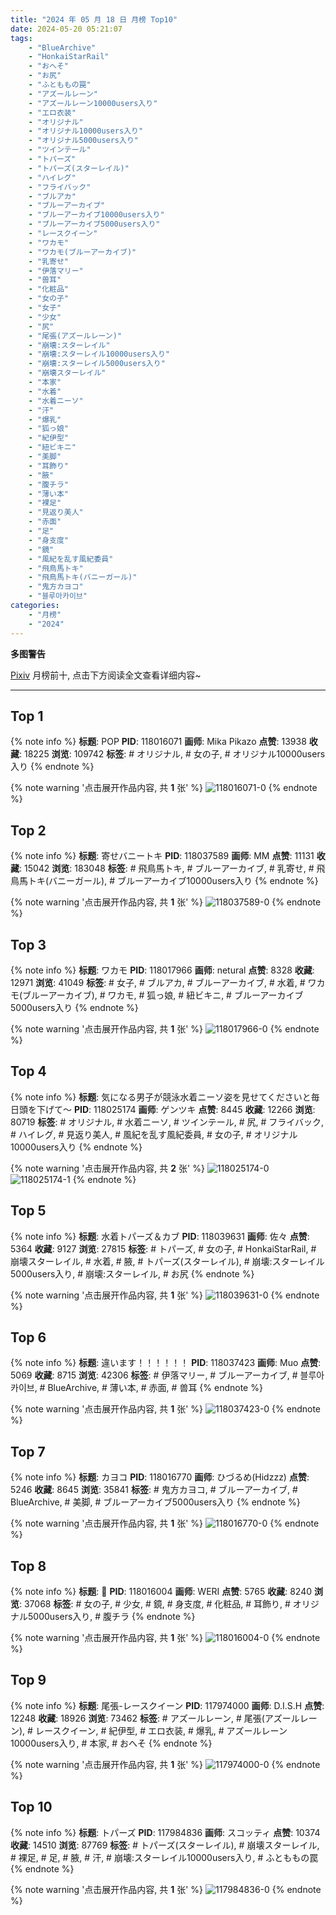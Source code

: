 ```yaml
---
title: "2024 年 05 月 18 日 月榜 Top10"
date: 2024-05-20 05:21:07
tags:
    - "BlueArchive"
    - "HonkaiStarRail"
    - "おへそ"
    - "お尻"
    - "ふとももの罠"
    - "アズールレーン"
    - "アズールレーン10000users入り"
    - "エロ衣装"
    - "オリジナル"
    - "オリジナル10000users入り"
    - "オリジナル5000users入り"
    - "ツインテール"
    - "トパーズ"
    - "トパーズ(スターレイル)"
    - "ハイレグ"
    - "フライバック"
    - "ブルアカ"
    - "ブルーアーカイブ"
    - "ブルーアーカイブ10000users入り"
    - "ブルーアーカイブ5000users入り"
    - "レースクイーン"
    - "ワカモ"
    - "ワカモ(ブルーアーカイブ)"
    - "乳寄せ"
    - "伊落マリー"
    - "兽耳"
    - "化粧品"
    - "女の子"
    - "女子"
    - "少女"
    - "尻"
    - "尾張(アズールレーン)"
    - "崩壊:スターレイル"
    - "崩壊:スターレイル10000users入り"
    - "崩壊:スターレイル5000users入り"
    - "崩壊スターレイル"
    - "本家"
    - "水着"
    - "水着ニーソ"
    - "汗"
    - "爆乳"
    - "狐っ娘"
    - "紀伊型"
    - "紐ビキニ"
    - "美脚"
    - "耳飾り"
    - "腋"
    - "腹チラ"
    - "薄い本"
    - "裸足"
    - "見返り美人"
    - "赤面"
    - "足"
    - "身支度"
    - "鏡"
    - "風紀を乱す風紀委員"
    - "飛鳥馬トキ"
    - "飛鳥馬トキ(バニーガール)"
    - "鬼方カヨコ"
    - "블루아카이브"
categories:
    - "月榜"
    - "2024"
---
```


<i class="fa fa-triangle-exclamation"></i>**多图警告**<i class="fa fa-triangle-exclamation"></i>

[Pixiv](https://www.pixiv.net/) 月榜前十, 点击下方阅读全文查看详细内容~

<!-- more -->

---

## Top 1

{% note info %}
**标题**: POP
**PID**: 118016071 **画师**: Mika Pikazo
**点赞**: 13938 **收藏**: 18225 **浏览**: 109742
**标签**: # オリジナル, # 女の子, # オリジナル10000users入り
{% endnote %}

{% note warning '点击展开作品内容, 共 **1** 张' %}
![118016071-0](https://i.pixiv.re/img-original/img/2024/04/21/00/00/14/118016071_p0.png)
{% endnote %}

## Top 2

{% note info %}
**标题**: 寄せバニートキ
**PID**: 118037589 **画师**: MM
**点赞**: 11131 **收藏**: 15042 **浏览**: 183048
**标签**: # 飛鳥馬トキ, # ブルーアーカイブ, # 乳寄せ, # 飛鳥馬トキ(バニーガール), # ブルーアーカイブ10000users入り
{% endnote %}

{% note warning '点击展开作品内容, 共 **1** 张' %}
![118037589-0](https://i.pixiv.re/img-original/img/2024/04/21/18/05/50/118037589_p0.png)
{% endnote %}

## Top 3

{% note info %}
**标题**: ワカモ
**PID**: 118017966 **画师**: netural
**点赞**: 8328 **收藏**: 12971 **浏览**: 41049
**标签**: # 女子, # ブルアカ, # ブルーアーカイブ, # 水着, # ワカモ(ブルーアーカイブ), # ワカモ, # 狐っ娘, # 紐ビキニ, # ブルーアーカイブ5000users入り
{% endnote %}

{% note warning '点击展开作品内容, 共 **1** 张' %}
![118017966-0](https://i.pixiv.re/img-original/img/2024/04/21/00/48/13/118017966_p0.png)
{% endnote %}

## Top 4

{% note info %}
**标题**: 気になる男子が競泳水着ニーソ姿を見せてくださいと毎日頭を下げて～
**PID**: 118025174 **画师**: ゲンツキ
**点赞**: 8445 **收藏**: 12266 **浏览**: 80719
**标签**: # オリジナル, # 水着ニーソ, # ツインテール, # 尻, # フライバック, # ハイレグ, # 見返り美人, # 風紀を乱す風紀委員, # 女の子, # オリジナル10000users入り
{% endnote %}

{% note warning '点击展开作品内容, 共 **2** 张' %}
![118025174-0](https://i.pixiv.re/img-original/img/2024/04/21/09/00/09/118025174_p0.jpg)
![118025174-1](https://i.pixiv.re/img-original/img/2024/04/21/09/00/09/118025174_p1.jpg)
{% endnote %}

## Top 5

{% note info %}
**标题**: 水着トパーズ＆カブ
**PID**: 118039631 **画师**: 佐々
**点赞**: 5364 **收藏**: 9127 **浏览**: 27815
**标签**: # トパーズ, # 女の子, # HonkaiStarRail, # 崩壊スターレイル, # 水着, # 腋, # トパーズ(スターレイル), # 崩壊:スターレイル5000users入り, # 崩壊:スターレイル, # お尻
{% endnote %}

{% note warning '点击展开作品内容, 共 **1** 张' %}
![118039631-0](https://i.pixiv.re/img-original/img/2024/04/21/19/15/20/118039631_p0.jpg)
{% endnote %}

## Top 6

{% note info %}
**标题**: 違います！！！！！！
**PID**: 118037423 **画师**: Muo
**点赞**: 5069 **收藏**: 8715 **浏览**: 42306
**标签**: # 伊落マリー, # ブルーアーカイブ, # 블루아카이브, # BlueArchive, # 薄い本, # 赤面, # 兽耳
{% endnote %}

{% note warning '点击展开作品内容, 共 **1** 张' %}
![118037423-0](https://i.pixiv.re/img-original/img/2024/04/21/18/00/52/118037423_p0.png)
{% endnote %}

## Top 7

{% note info %}
**标题**: カヨコ
**PID**: 118016770 **画师**: ひづるめ(Hidzzz)
**点赞**: 5246 **收藏**: 8645 **浏览**: 35841
**标签**: # 鬼方カヨコ, # ブルーアーカイブ, # BlueArchive, # 美脚, # ブルーアーカイブ5000users入り
{% endnote %}

{% note warning '点击展开作品内容, 共 **1** 张' %}
![118016770-0](https://i.pixiv.re/img-original/img/2024/04/21/00/10/35/118016770_p0.jpg)
{% endnote %}

## Top 8

{% note info %}
**标题**: 🎀
**PID**: 118016004 **画师**: WERI
**点赞**: 5765 **收藏**: 8240 **浏览**: 37068
**标签**: # 女の子, # 少女, # 鏡, # 身支度, # 化粧品, # 耳飾り, # オリジナル5000users入り, # 腹チラ
{% endnote %}

{% note warning '点击展开作品内容, 共 **1** 张' %}
![118016004-0](https://i.pixiv.re/img-original/img/2024/04/21/00/00/04/118016004_p0.png)
{% endnote %}

## Top 9

{% note info %}
**标题**: 尾張-レースクイーン
**PID**: 117974000 **画师**: D.I.S.H
**点赞**: 12248 **收藏**: 18926 **浏览**: 73462
**标签**: # アズールレーン, # 尾張(アズールレーン), # レースクイーン, # 紀伊型, # エロ衣装, # 爆乳, # アズールレーン10000users入り, # 本家, # おへそ
{% endnote %}

{% note warning '点击展开作品内容, 共 **1** 张' %}
![117974000-0](https://i.pixiv.re/img-original/img/2024/04/19/18/15/38/117974000_p0.jpg)
{% endnote %}

## Top 10

{% note info %}
**标题**: トパーズ
**PID**: 117984836 **画师**: スコッティ
**点赞**: 10374 **收藏**: 14510 **浏览**: 87769
**标签**: # トパーズ(スターレイル), # 崩壊スターレイル, # 裸足, # 足, # 腋, # 汗, # 崩壊:スターレイル10000users入り, # ふとももの罠
{% endnote %}

{% note warning '点击展开作品内容, 共 **1** 张' %}
![117984836-0](https://i.pixiv.re/img-original/img/2024/04/20/00/00/23/117984836_p0.jpg)
{% endnote %}
